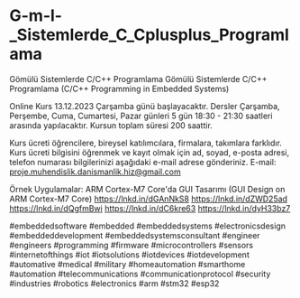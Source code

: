 # G-m-l-_Sistemlerde_C_Cplusplus_Programlama
Gömülü Sistemlerde C/C++ Programlama
Gömülü Sistemlerde C/C++ Programlama
(C/C++ Programming in Embedded Systems)

Online Kurs 13.12.2023 Çarşamba günü başlayacaktır. 
Dersler Çarşamba, Perşembe, Cuma, Cumartesi, Pazar günleri 5 gün 18:30 - 21:30 saatleri arasında yapılacaktır. 
Kursun toplam süresi 200 saattir.

Kurs ücreti öğrencilere, bireysel katılımcılara, firmalara, takımlara farklıdır. 
Kurs ücreti bilgisini öğrenmek ve kayıt olmak için ad, soyad, e-posta adresi, telefon numarası bilgilerinizi aşağıdaki e-mail adrese gönderiniz.
E-mail: proje.muhendislik.danismanlik.hiz@gmail.com

Örnek Uygulamalar:
ARM Cortex-M7 Core'da GUI Tasarımı
(GUI Design on ARM Cortex-M7 Core)
https://lnkd.in/dGAnNkS8
https://lnkd.in/dZWD25ad
https://lnkd.in/dQgfmBwi
https://lnkd.in/dC6kre63
https://lnkd.in/dyH33bz7

#embeddedsoftware #embedded #embeddedsystems #electronicsdesign #embeddeddevelopment 
#embeddedsystemsconsultant #engineer #engineers #programming #firmware #microcontrollers
#sensors #internetofthings #iot #iotsolutions #iotdevices #iotdevelopment 
#automative #medical #military #homeautomation #smarthome #automation 
#telecommunications #communicationprotocol #security #industries 
#robotics #electronics #arm #stm32 #esp32
